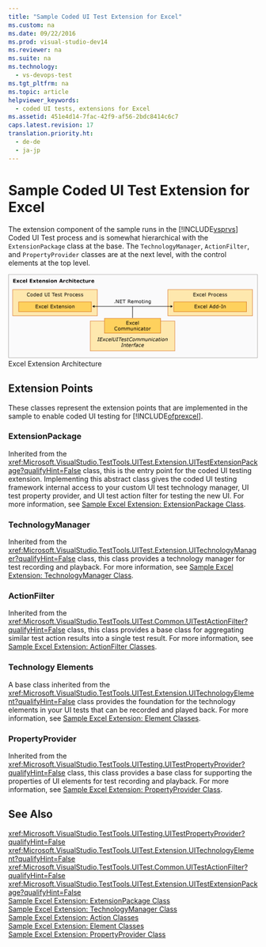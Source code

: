 ```yaml
---
title: "Sample Coded UI Test Extension for Excel"
ms.custom: na
ms.date: 09/22/2016
ms.prod: visual-studio-dev14
ms.reviewer: na
ms.suite: na
ms.technology: 
  - vs-devops-test
ms.tgt_pltfrm: na
ms.topic: article
helpviewer_keywords: 
  - coded UI tests, extensions for Excel
ms.assetid: 451e4d14-7fac-42f9-af56-2bdc8414c6c7
caps.latest.revision: 17
translation.priority.ht: 
  - de-de
  - ja-jp
---
```

# Sample Coded UI Test Extension for Excel
The extension component of the sample runs in the [!INCLUDE[vsprvs](../vs140/includes/vsprvs_md.md)] Coded UI Test process and is somewhat hierarchical with the `ExtensionPackage` class at the base. The `TechnologyManager`, `ActionFilter`, and `PropertyProvider` classes are at the next level, with the control elements at the top level.  
  
 ![Excel Test Extension Architecture](../vs140/media/excel_extarch.png "Excel_ExtArch")  
Excel Extension Architecture  
  
## Extension Points  
 These classes represent the extension points that are implemented in the sample to enable coded UI testing for [!INCLUDE[ofprexcel](../vs140/includes/ofprexcel_md.md)].  
  
### ExtensionPackage  
 Inherited from the <xref:Microsoft.VisualStudio.TestTools.UITest.Extension.UITestExtensionPackage?qualifyHint=False> class, this is the entry point for the coded UI testing extension. Implementing this abstract class gives the coded UI testing framework internal access to your custom UI test technology manager, UI test property provider, and UI test action filter for testing the new UI. For more information, see [Sample Excel Extension: ExtensionPackage Class](../vs140/sample-excel-extension--extensionpackage-class.md).  
  
### TechnologyManager  
 Inherited from the <xref:Microsoft.VisualStudio.TestTools.UITest.Extension.UITechnologyManager?qualifyHint=False> class, this class provides a technology manager for test recording and playback. For more information, see [Sample Excel Extension: TechnologyManager Class](../vs140/sample-excel-extension--technologymanager-class.md).  
  
### ActionFilter  
 Inherited from the <xref:Microsoft.VisualStudio.TestTools.UITest.Common.UITestActionFilter?qualifyHint=False> class, this class provides a base class for aggregating similar test action results into a single test result. For more information, see [Sample Excel Extension: ActionFilter Classes](../vs140/sample-excel-extension--actionfilter-class.md).  
  
### Technology Elements  
 A base class inherited from the <xref:Microsoft.VisualStudio.TestTools.UITest.Extension.UITechnologyElement?qualifyHint=False> class provides the foundation for the technology elements in your UI tests that can be recorded and played back. For more information, see [Sample Excel Extension: Element Classes](../vs140/sample-excel-extension--element-classes.md).  
  
### PropertyProvider  
 Inherited from the <xref:Microsoft.VisualStudio.TestTools.UITesting.UITestPropertyProvider?qualifyHint=False> class, this class provides a base class for supporting the properties of UI elements for test recording and playback. For more information, see [Sample Excel Extension: PropertyProvider Class](../vs140/sample-excel-extension--propertyprovider-class.md).  
  
## See Also  
 <xref:Microsoft.VisualStudio.TestTools.UITesting.UITestPropertyProvider?qualifyHint=False>   
 <xref:Microsoft.VisualStudio.TestTools.UITest.Extension.UITechnologyElement?qualifyHint=False>   
 <xref:Microsoft.VisualStudio.TestTools.UITest.Common.UITestActionFilter?qualifyHint=False>   
 <xref:Microsoft.VisualStudio.TestTools.UITest.Extension.UITestExtensionPackage?qualifyHint=False>   
 [Sample Excel Extension: ExtensionPackage Class](../vs140/sample-excel-extension--extensionpackage-class.md)   
 [Sample Excel Extension: TechnologyManager Class](../vs140/sample-excel-extension--technologymanager-class.md)   
 [Sample Excel Extension: Action Classes](../vs140/sample-excel-extension--actionfilter-class.md)   
 [Sample Excel Extension: Element Classes](../vs140/sample-excel-extension--element-classes.md)   
 [Sample Excel Extension: PropertyProvider Class](../vs140/sample-excel-extension--propertyprovider-class.md)